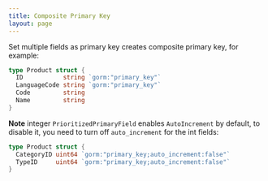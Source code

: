 ```yaml
---
title: Composite Primary Key
layout: page
---
```


Set multiple fields as primary key creates composite primary key, for example:

```go
type Product struct {
  ID           string `gorm:"primary_key"`
  LanguageCode string `gorm:"primary_key"`
  Code         string
  Name         string
}
```

**Note** integer `PrioritizedPrimaryField` enables `AutoIncrement` by default, to disable it, you need to turn off `auto_increment` for the int fields:

```go
type Product struct {
  CategoryID uint64 `gorm:"primary_key;auto_increment:false"`
  TypeID     uint64 `gorm:"primary_key;auto_increment:false"`
}
```
